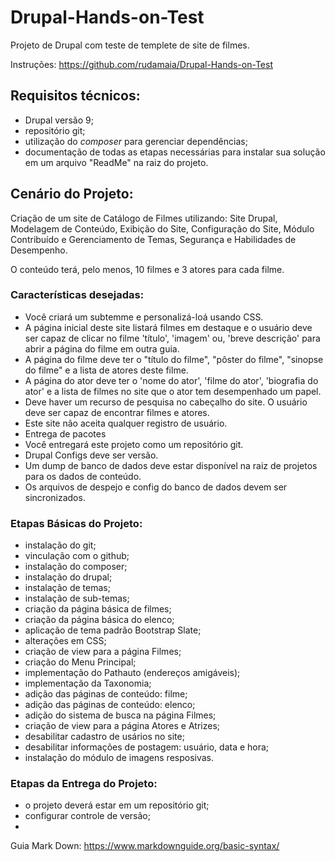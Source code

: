 # Drupal-Hands-on-Test
Projeto de Drupal com teste de templete de site de filmes.

Instruções: <https://github.com/rudamaia/Drupal-Hands-on-Test>

## Requisitos técnicos:

- Drupal versão 9;
- repositório git;
- utilização do *composer* para gerenciar dependências;
- documentação de todas as etapas necessárias para instalar sua solução em um arquivo "ReadMe" na raiz do projeto.

## Cenário do Projeto:

Criação de um site de Catálogo de Filmes utilizando: Site Drupal, Modelagem de Conteúdo, Exibição do Site, Configuração do Site, Módulo Contribuído e Gerenciamento de Temas, Segurança e Habilidades de Desempenho.

O conteúdo terá, pelo menos, 10 filmes e 3 atores para cada filme.

### Características desejadas:

- Você criará um subtemme e personalizá-loá usando CSS.
- A página inicial deste site listará filmes em destaque e o usuário deve ser capaz de clicar no filme 'título', 'imagem' ou, 'breve descrição' para abrir a página do filme em outra guia.
- A página do filme deve ter o "título do filme", "pôster do filme", "sinopse do filme" e a lista de atores deste filme.
- A página do ator deve ter o 'nome do ator', 'filme do ator', 'biografia do ator' e a lista de filmes no site que o ator tem desempenhado um papel.
- Deve haver um recurso de pesquisa no cabeçalho do site. O usuário deve ser capaz de encontrar filmes e atores.
- Este site não aceita qualquer registro de usuário.
- Entrega de pacotes
- Você entregará este projeto como um repositório git.
- Drupal Configs deve ser versão.
- Um dump de banco de dados deve estar disponível na raiz de projetos para os dados de conteúdo.
- Os arquivos de despejo e config do banco de dados devem ser sincronizados.

### Etapas Básicas do Projeto:

- instalação do git;
- vinculação com o github;
- instalação do composer;
- instalação do drupal;
- instalação de temas;
- instalação de sub-temas;
- criação da página básica de filmes;
- criação da página básica do elenco;
- aplicação de tema padrão Bootstrap Slate;
- alterações em CSS;
- criação de view para a página Filmes;
- criação do Menu Principal;
- implementação do Pathauto (endereços amigáveis);
- implementação da Taxonomia;
- adição das páginas de conteúdo: filme;
- adição das páginas de conteúdo: elenco;
- adição do sistema de busca na página Filmes;
- criação de view para a página Atores e Atrizes;
- desabilitar cadastro de usários no site;
- desabilitar informações de postagem: usuário, data e hora;
- instalação do módulo de imagens resposivas.

### Etapas da Entrega do Projeto:

- o projeto deverá estar em um repositório git;
- configurar controle de versão;
- 


Guia Mark Down: <https://www.markdownguide.org/basic-syntax/>

